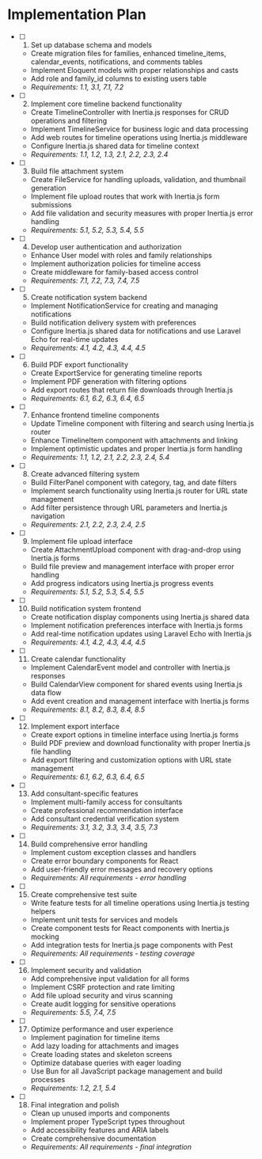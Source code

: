 # Implementation Plan

- [ ] 1. Set up database schema and models
  - Create migration files for families, enhanced timeline_items, calendar_events, notifications, and comments tables
  - Implement Eloquent models with proper relationships and casts
  - Add role and family_id columns to existing users table
  - _Requirements: 1.1, 3.1, 7.1, 7.2_

- [ ] 2. Implement core timeline backend functionality
  - Create TimelineController with Inertia.js responses for CRUD operations and filtering
  - Implement TimelineService for business logic and data processing
  - Add web routes for timeline operations using Inertia.js middleware
  - Configure Inertia.js shared data for timeline context
  - _Requirements: 1.1, 1.2, 1.3, 2.1, 2.2, 2.3, 2.4_

- [ ] 3. Build file attachment system
  - Create FileService for handling uploads, validation, and thumbnail generation
  - Implement file upload routes that work with Inertia.js form submissions
  - Add file validation and security measures with proper Inertia.js error handling
  - _Requirements: 5.1, 5.2, 5.3, 5.4, 5.5_

- [ ] 4. Develop user authentication and authorization
  - Enhance User model with roles and family relationships
  - Implement authorization policies for timeline access
  - Create middleware for family-based access control
  - _Requirements: 7.1, 7.2, 7.3, 7.4, 7.5_

- [ ] 5. Create notification system backend
  - Implement NotificationService for creating and managing notifications
  - Build notification delivery system with preferences
  - Configure Inertia.js shared data for notifications and use Laravel Echo for real-time updates
  - _Requirements: 4.1, 4.2, 4.3, 4.4, 4.5_

- [ ] 6. Build PDF export functionality
  - Create ExportService for generating timeline reports
  - Implement PDF generation with filtering options
  - Add export routes that return file downloads through Inertia.js
  - _Requirements: 6.1, 6.2, 6.3, 6.4, 6.5_

- [ ] 7. Enhance frontend timeline components
  - Update Timeline component with filtering and search using Inertia.js router
  - Enhance TimelineItem component with attachments and linking
  - Implement optimistic updates and proper Inertia.js form handling
  - _Requirements: 1.1, 1.2, 2.1, 2.2, 2.3, 2.4, 5.4_

- [ ] 8. Create advanced filtering system
  - Build FilterPanel component with category, tag, and date filters
  - Implement search functionality using Inertia.js router for URL state management
  - Add filter persistence through URL parameters and Inertia.js navigation
  - _Requirements: 2.1, 2.2, 2.3, 2.4, 2.5_

- [ ] 9. Implement file upload interface
  - Create AttachmentUpload component with drag-and-drop using Inertia.js forms
  - Build file preview and management interface with proper error handling
  - Add progress indicators using Inertia.js progress events
  - _Requirements: 5.1, 5.2, 5.3, 5.4, 5.5_

- [ ] 10. Build notification system frontend
  - Create notification display components using Inertia.js shared data
  - Implement notification preferences interface with Inertia.js forms
  - Add real-time notification updates using Laravel Echo with Inertia.js
  - _Requirements: 4.1, 4.2, 4.3, 4.4, 4.5_

- [ ] 11. Create calendar functionality
  - Implement CalendarEvent model and controller with Inertia.js responses
  - Build CalendarView component for shared events using Inertia.js data flow
  - Add event creation and management interface with Inertia.js forms
  - _Requirements: 8.1, 8.2, 8.3, 8.4, 8.5_

- [ ] 12. Implement export interface
  - Create export options in timeline interface using Inertia.js forms
  - Build PDF preview and download functionality with proper Inertia.js file handling
  - Add export filtering and customization options with URL state management
  - _Requirements: 6.1, 6.2, 6.3, 6.4, 6.5_

- [ ] 13. Add consultant-specific features
  - Implement multi-family access for consultants
  - Create professional recommendation interface
  - Add consultant credential verification system
  - _Requirements: 3.1, 3.2, 3.3, 3.4, 3.5, 7.3_

- [ ] 14. Build comprehensive error handling
  - Implement custom exception classes and handlers
  - Create error boundary components for React
  - Add user-friendly error messages and recovery options
  - _Requirements: All requirements - error handling_

- [ ] 15. Create comprehensive test suite
  - Write feature tests for all timeline operations using Inertia.js testing helpers
  - Implement unit tests for services and models
  - Create component tests for React components with Inertia.js mocking
  - Add integration tests for Inertia.js page components with Pest
  - _Requirements: All requirements - testing coverage_

- [ ] 16. Implement security and validation
  - Add comprehensive input validation for all forms
  - Implement CSRF protection and rate limiting
  - Add file upload security and virus scanning
  - Create audit logging for sensitive operations
  - _Requirements: 5.5, 7.4, 7.5_

- [ ] 17. Optimize performance and user experience
  - Implement pagination for timeline items
  - Add lazy loading for attachments and images
  - Create loading states and skeleton screens
  - Optimize database queries with eager loading
  - Use Bun for all JavaScript package management and build processes
  - _Requirements: 1.2, 2.1, 5.4_

- [ ] 18. Final integration and polish
  - Clean up unused imports and components
  - Implement proper TypeScript types throughout
  - Add accessibility features and ARIA labels
  - Create comprehensive documentation
  - _Requirements: All requirements - final integration_